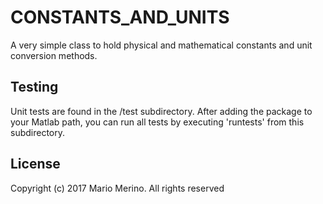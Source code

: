 CONSTANTS_AND_UNITS
===================
 
A very simple class to hold physical and mathematical constants and unit
conversion methods.

Testing
-------

Unit tests are found in the /test subdirectory. After adding the package to
your Matlab path, you can run all tests by executing 'runtests' from this 
subdirectory.

License
-------

Copyright (c) 2017 Mario Merino. All rights reserved
